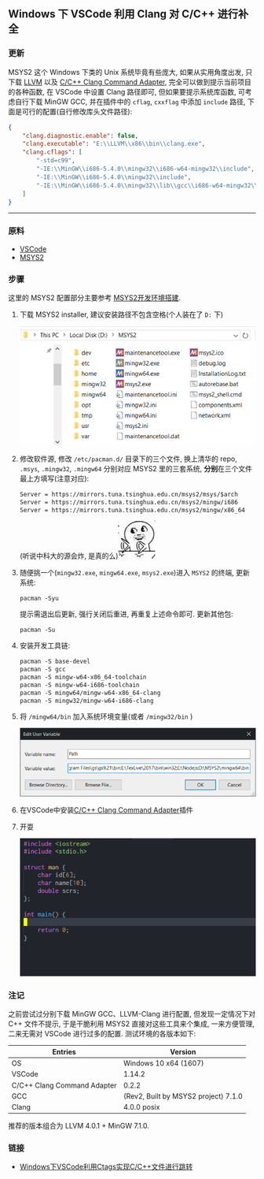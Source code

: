 ## Windows 下 VSCode 利用 Clang 对 C/C++ 进行补全

### 更新

MSYS2 这个 Windows 下类的 Unix 系统毕竟有些庞大, 如果从实用角度出发,
只下载 [LLVM](http://releases.llvm.org/download.html) 以及
[C/C++ Clang Command Adapter](https://github.com/mitaki28/vscode-clang),
完全可以做到提示当前项目的各种函数, 在 VSCode 中设置 Clang 路径即可,
但如果要提示系统库函数, 可考虑自行下载 MinGW GCC, 并在插件中的 `cflag`,
`cxxflag` 中添加 `include` 路径, 下面是可行的配置(自行修改库头文件路径):

```json
{
    "clang.diagnostic.enable": false,
    "clang.executable": "E:\\LLVM\\x86\\bin\\clang.exe",
    "clang.cflags": [
        "-std=c99",
        "-IE:\\MinGW\\i686-5.4.0\\mingw32\\i686-w64-mingw32\\include",
        "-IE:\\MinGW\\i686-5.4.0\\mingw32\\include",
        "-IE:\\MinGW\\i686-5.4.0\\mingw32\\lib\\gcc\\i686-w64-mingw32\\5.4.0\\include"
    ]
}
```

---

### 原料

- [VSCode](https://code.visualstudio.com/)
- [MSYS2](http://www.msys2.org/)

### 步骤

这里的 MSYS2 配置部分主要参考 [MSYS2开发环境搭建](http://blog.csdn.net/callinglove/article/details/48601775).

1. 下载 MSYS2 installer, 建议安装路径不包含空格(个人装在了 `D:` 下)
   <p align="center">
       <img src="img/msys-vscode-clang-01.png">
   </p>

1. 修改软件源, 修改 `/etc/pacman.d/` 目录下的三个文件, 换上清华的 repo,
   `.msys`, `.mingw32`, `.mingw64` 分别对应 MSYS2 里的三套系统,
   **分别**在三个文件最上方填写(注意对应):

   ```
   Server = https://mirrors.tuna.tsinghua.edu.cn/msys2/msys/$arch
   Server = https://mirrors.tuna.tsinghua.edu.cn/msys2/mingw/i686
   Server = https://mirrors.tuna.tsinghua.edu.cn/msys2/mingw/x86_64
   ```

   (听说中科大的源会炸, 是真的么)![](img/bqb-slap-table.jpg)

1. 随便挑一个(`mingw32.exe`, `mingw64.exe`, `msys2.exe`)进入 `MSYS2` 的终端,
   更新系统:

   ```
   pacman -Syu
   ```

   提示需退出后更新, 强行关闭后重进, 再重复上述命令即可.
   更新其他包:

   ```
   pacman -Su
   ```

1. 安装开发工具链:

   ```
   pacman -S base-devel
   pacman -S gcc
   pacman -S mingw-w64-x86_64-toolchain
   pacman -S mingw-w64-i686-toolchain
   pacman -S mingw64/mingw-w64-x86_64-clang
   pacman -S mingw32/mingw-w64-i686-clang
   ```

1. 将 `/mingw64/bin` 加入系统环境变量(或者 `/mingw32/bin` )
   <p align="center">
       <img src="img/msys-vscode-clang-02.png">
   </p>
1. 在VSCode中安装[C/C++ Clang Command Adapter](https://github.com/mitaki28/vscode-clang)插件
1. 开耍
   <p align="center">
       <img src="img/msys-vscode-clang-03.gif">
   </p>

### 注记

之前尝试过分别下载 MinGW GCC、LLVM-Clang 进行配置,
但发现一定情况下对 C++ 文件不提示, 于是干脆利用 MSYS2 直接对这些工具来个集成,
一来方便管理, 二来无需对 VSCode 进行过多的配置. 测试环境的各版本如下:

Entries                     | Version
------                      | ------
OS                          | Windows 10 x64 (1607)
VSCode                      | 1.14.2
C/C++ Clang Command Adapter | 0.2.2
GCC                         | (Rev2, Built by MSYS2 project) 7.1.0
Clang                       | 4.0.0 posix


推荐的版本组合为 LLVM 4.0.1 + MinGW 7.1.0.

### 链接

- [Windows下VSCode利用Ctags实现C/C++文件进行跳转](../08/c-c++-code-navigation-by-ctags-on-windows.md)
